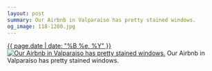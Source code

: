 ```yaml
---
layout: post
summary: Our Airbnb in Valparaiso has pretty stained windows.
og_image: 118-1280.jpg
---
```


<p>
  <time><a href="/118">{{ page.date | date: "%B %e, %Y" }}</a></time>
  <a href="/118"><img src="{{ site.assets_url }}/118-640.jpg" srcset="{{ site.assets_url }}/118-1280.jpg 1280w, {{ site.assets_url }}/118-960.jpg 960w, {{ site.assets_url }}/118-640.jpg 640w, {{ site.assets_url }}/118-320.jpg 320w" sizes="(min-width: 700px) 50vw, calc(100vw - 2rem)" alt="Our Airbnb in Valparaiso has pretty stained windows." /></a>
  <span>Our Airbnb in Valparaiso has pretty stained windows.</span>
</p>
